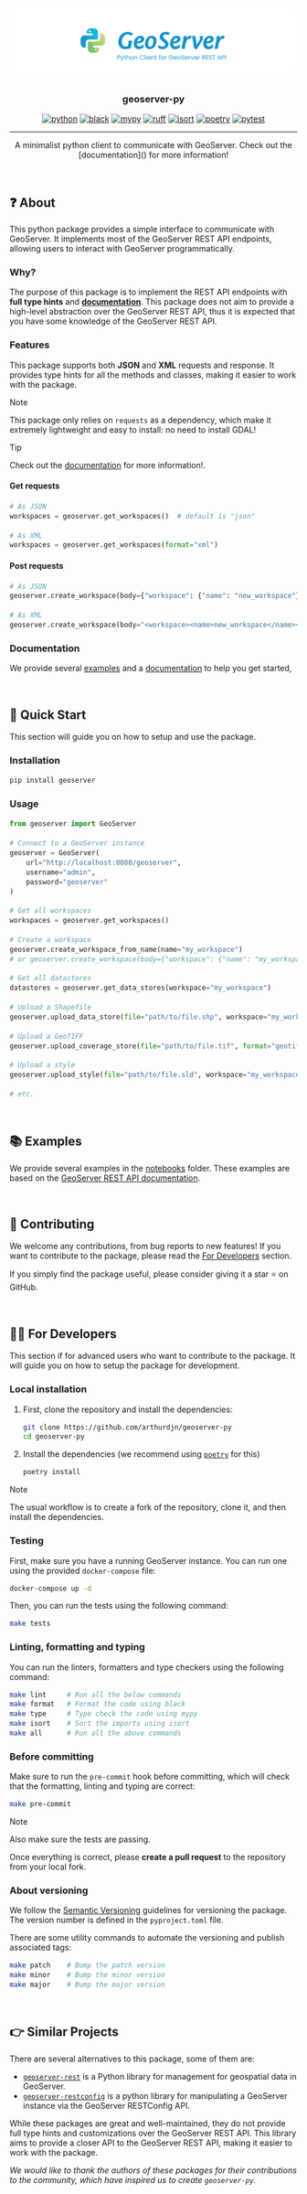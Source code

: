 <div align="center" style="width: 100%; margin: auto">
  <a href="" rel="noopener"><img src="https://raw.githubusercontent.com/arthurdjn/geoserver-py/main/medias/banner.png" alt="Banner"></a>
  <h3 align="center">geoserver-py</h3>

[![python](https://img.shields.io/badge/python-3.8_%7C_3.9_%7C_3.10_%7C_3.11_%7C_3.12-red.svg?color=009ACF&labelColor=6DBA65&logo=python&logoColor=white)](https://www.python.org/)
[![black](https://img.shields.io/badge/black-formatter-red.svg?color=009ACF&labelColor=6DBA65)](https://github.com/psf/black)
[![mypy](https://img.shields.io/badge/mypy-typing-red.svg?color=009ACF&labelColor=6DBA65)](https://mypy-lang.org)
[![ruff](https://img.shields.io/badge/ruff-linter-red.svg?color=009ACF&labelColor=6DBA65&logo=ruff&logoColor=white)](https://docs.astral.sh/ruff)
[![isort](https://img.shields.io/badge/isort-imports-red.svg?color=009ACF&labelColor=6DBA65)](https://pycqa.github.io/isort/)
[![poetry](https://img.shields.io/badge/poetry-dependencies-red.svg?color=009ACF&labelColor=6DBA65&logo=poetry&logoColor=white)](https://python-poetry.org)
[![pytest](https://img.shields.io/badge/pytest-testing-red.svg?color=009ACF&labelColor=6DBA65&logo=pytest&logoColor=white)](https://pytest.org)

</div>

---

<p align="center">
    A minimalist python client to communicate with GeoServer. Check out the [documentation]() for more information!
</p>

<br>

## ❓ About

This python package provides a simple interface to communicate with GeoServer. It implements most of the GeoServer REST API endpoints, allowing users to interact with GeoServer programmatically.

### Why?

The purpose of this package is to implement the REST API endpoints with **full type hints** and **[documentation](https://arthurdjn.github.io/geoserver-py)**. This package does not aim to provide a high-level abstraction over the GeoServer REST API, thus it is expected that you have some knowledge of the GeoServer REST API.

### Features

This package supports both **JSON** and **XML** requests and response. It provides type hints for all the methods and classes, making it easier to work with the package.

> [!NOTE]
> This package only relies on `requests` as a dependency, which make it extremely lightweight and easy to install: no need to install GDAL!

> [!TIP]
> Check out the [documentation](https://arthurdjn.github.io/geoserver-py) for more information!.

#### Get requests

```python
# As JSON
workspaces = geoserver.get_workspaces()  # default is "json"

# As XML
workspaces = geoserver.get_workspaces(format="xml")
```

#### Post requests

```python
# As JSON
geoserver.create_workspace(body={"workspace": {"name": "new_workspace"}})

# As XML
geoserver.create_workspace(body="<workspace><name>new_workspace</name></workspace>")
```

### Documentation

We provide several [examples](./notebooks) and a [documentation](https://docs.geoserver.org/main/en/user/rest/index.html) to help you get started,

<br>

## 🚀 Quick Start

This section will guide you on how to setup and use the package.

### Installation

```bash
pip install geoserver
```

### Usage

```python
from geoserver import GeoServer

# Connect to a GeoServer instance
geoserver = GeoServer(
    url="http://localhost:8080/geoserver",
    username="admin",
    password="geoserver"
)

# Get all workspaces
workspaces = geoserver.get_workspaces()

# Create a workspace
geoserver.create_workspace_from_name(name="my_workspace")
# or geoserver.create_workspace(body={"workspace": {"name": "my_workspace"}})

# Get all datastores
datastores = geoserver.get_data_stores(workspace="my_workspace")

# Upload a Shapefile
geoserver.upload_data_store(file="path/to/file.shp", workspace="my_workspace")

# Upload a GeoTIFF
geoserver.upload_coverage_store(file="path/to/file.tif", format="geotiff", workspace="my_workspace")

# Upload a style
geoserver.upload_style(file="path/to/file.sld", workspace="my_workspace")

# etc.
```

<br>

## 📚 Examples

We provide several examples in the [notebooks](./notebooks) folder. These examples are based on the [GeoServer REST API documentation](https://docs.geoserver.org/main/en/user/rest/index.html).

<br>

## 🤗 Contributing

We welcome any contributions, from bug reports to new features! If you want to contribute to the package, please read the [For Developers](#-for-developers) section.

If you simply find the package useful, please consider giving it a star ⭐️ on GitHub.

<br>

## 🧑‍💻 For Developers

This section if for advanced users who want to contribute to the package. It will guide you on how to setup the package for development.

### Local installation

1. First, clone the repository and install the dependencies:

    ```bash
    git clone https://github.com/arthurdjn/geoserver-py
    cd geoserver-py
    ```

2. Install the dependencies (we recommend using [`poetry`](https://python-poetry.org/) for this)

    ```bash
    poetry install
    ```

> [!NOTE]
> The usual workflow is to create a fork of the repository, clone it, and then install the dependencies.

### Testing

First, make sure you have a running GeoServer instance. You can run one using the provided `docker-compose` file:

```bash
docker-compose up -d
```

Then, you can run the tests using the following command:

```bash
make tests
```

### Linting, formatting and typing

You can run the linters, formatters and type checkers using the following command:

```bash
make lint     # Run all the below commands
make format   # Format the code using black
make type     # Type check the code using mypy
make isort    # Sort the imports using isort
make all      # Run all the above commands
```

### Before committing

Make sure to run the `pre-commit` hook before committing, which will check that the formatting, linting and typing are correct:

```bash
make pre-commit
```

> [!NOTE]
> Also make sure the tests are passing.

Once everything is correct, please **create a pull request** to the repository from your local fork.

### About versioning

We follow the [Semantic Versioning](https://semver.org/) guidelines for versioning the package. The version number is defined in the `pyproject.toml` file.

There are some utility commands to automate the versioning and publish associated tags:

```bash
make patch    # Bump the patch version
make minor    # Bump the minor version
make major    # Bump the major version
```

<br>

## 👉 Similar Projects

There are several alternatives to this package, some of them are:

- [`geoserver-rest`](https://github.com/gicait/geoserver-rest) is a Python library for management for geospatial data in GeoServer.
- [`geoserver-restconfig`](https://github.com/GeoNode/geoserver-restconfig) is a python library for manipulating a GeoServer instance via the GeoServer RESTConfig API.

While these packages are great and well-maintained, they do not provide full type hints and customizations over the GeoServer REST API. This library aims to provide a closer API to the GeoServer REST API, making it easier to work with the package.

_We would like to thank the authors of these packages for their contributions to the community, which have inspired us to create `geoserver-py`._
